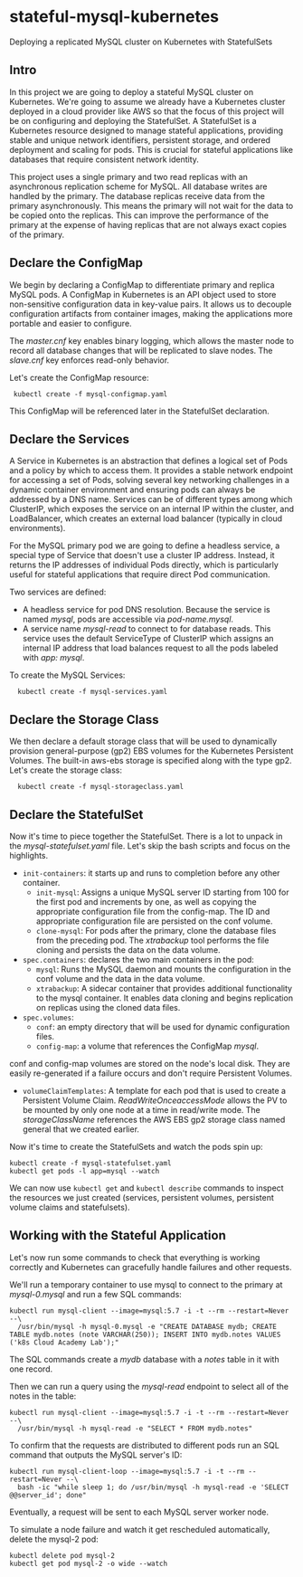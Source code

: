 # stateful-mysql-kubernetes
Deploying a replicated MySQL cluster on Kubernetes with StatefulSets 

## Intro

In this project we are going to deploy a stateful MySQL cluster on Kubernetes.
We're going to assume we already have a Kubernetes cluster deployed in a cloud provider like AWS so that the focus of this project will be on configuring and deploying the StatefulSet.
A StatefulSet is a Kubernetes resource designed to manage stateful applications, providing stable and unique network identifiers, persistent storage, and ordered deployment and scaling for pods.
This is crucial for stateful applications like databases that require consistent network identity.

This project uses a single primary and two read replicas with an asynchronous replication scheme for MySQL. All database writes are handled by the primary. The database replicas receive data from the primary asynchronously. This means the primary will not wait for the data to be copied onto the replicas. This can improve the performance of the primary at the expense of having replicas that are not always exact copies of the primary.

## Declare the ConfigMap

We begin by declaring a ConfigMap to differentiate primary and replica MySQL pods. A ConfigMap in Kubernetes is an API object used to store non-sensitive configuration data in key-value pairs. It allows us to decouple configuration artifacts from container images, making the applications more portable and easier to configure.

The _master.cnf_ key enables binary logging, which allows the master node to record all database changes that will be replicated to slave nodes. The _slave.cnf_ key enforces read-only behavior.

Let's create the ConfigMap resource:

```
 kubectl create -f mysql-configmap.yaml
```

This ConfigMap will be referenced later in the StatefulSet declaration.


## Declare the Services

A Service in Kubernetes is an abstraction that defines a logical set of Pods and a policy by which to access them. It provides a stable network endpoint for accessing a set of Pods, solving several key networking challenges in a dynamic container environment and ensuring pods can always be addressed by a DNS name. Services can be of different types among which ClusterIP, which exposes the service on an internal IP within the cluster, and LoadBalancer, which creates an external load balancer (typically in cloud environments).

For the MySQL primary pod we are going to define a headless service,  a special type of Service that doesn't use a cluster IP address. Instead, it returns the IP addresses of individual Pods directly, which is particularly useful for stateful applications that require direct Pod communication.

Two services are defined:

- A headless service for pod DNS resolution. Because the service is named _mysql_, pods are accessible via _pod-name.mysql_.
- A service name _mysql-read_ to connect to for database reads. This service uses the default ServiceType of ClusterIP which assigns an internal IP address that load balances request to all the pods labeled with _app: mysql_.

To create the MySQL Services:

```
  kubectl create -f mysql-services.yaml
```


## Declare the Storage Class

We then declare a default storage class that will be used to dynamically provision general-purpose (gp2) EBS volumes for the Kubernetes Persistent Volumes. The built-in aws-ebs storage is specified along with the type gp2.
Let's create the storage class:

```
  kubectl create -f mysql-storageclass.yaml
```


## Declare the StatefulSet

Now it's time to piece together the StatefulSet.
There is a lot to unpack in the _mysql-statefulset.yaml_ file. Let's skip the bash scripts and focus on the highlights.

- `init-containers`: it starts up and runs to completion before any other container.
  - `init-mysql`: Assigns a unique MySQL server ID starting from 100 for the first pod and increments by one, as well as copying the appropriate configuration file from the config-map. The ID and appropriate configuration file are persisted on the conf volume.
  - `clone-mysql`: For pods after the primary, clone the database files from the preceding pod. The _xtrabackup_ tool performs the file cloning and persists the data on the data volume.
- `spec.containers`: declares the two main containers in the pod:
  - `mysql`: Runs the MySQL daemon and mounts the configuration in the conf volume and the data in the data volume.
  - `xtrabackup`: A sidecar container that provides additional functionality to the mysql container. It enables data cloning and begins replication on replicas using the cloned data files.
- `spec.volumes`:
  - `conf`: an empty directory that will be used for dynamic configuration files.
  - `config-map`:  a volume that references the ConfigMap _mysql_.
 
conf and config-map volumes are stored on the node's local disk. They are easily re-generated if a failure occurs and don't require Persistent Volumes.

- `volumeClaimTemplates`: A template for each pod that is used to create a Persistent Volume Claim. _ReadWriteOnceaccessMode_ allows the PV to be mounted by only one node at a time in read/write mode. The _storageClassName_ references the AWS EBS gp2 storage class named general that we created earlier.

Now it's time to create the StatefulSets and watch the pods spin up:

```
kubectl create -f mysql-statefulset.yaml
kubectl get pods -l app=mysql --watch
```

We can now use `kubectl get` and `kubectl describe` commands to inspect the resources we just created (services, persistent volumes, persistent volume claims and statefulsets).


## Working with the Stateful Application

Let's now run some commands to check that everything is working correctly and Kubernetes can gracefully handle failures and other requests.

We'll run a temporary container to use mysql to connect to the primary at _mysql-0.mysql_ and run a few SQL commands:

```
kubectl run mysql-client --image=mysql:5.7 -i -t --rm --restart=Never --\
  /usr/bin/mysql -h mysql-0.mysql -e "CREATE DATABASE mydb; CREATE TABLE mydb.notes (note VARCHAR(250)); INSERT INTO mydb.notes VALUES ('k8s Cloud Academy Lab');"
```

The SQL commands create a _mydb_ database with a _notes_ table in it with one record.

Then we can run a query using the _mysql-read_ endpoint to select all of the notes in the table:

```
kubectl run mysql-client --image=mysql:5.7 -i -t --rm --restart=Never --\
  /usr/bin/mysql -h mysql-read -e "SELECT * FROM mydb.notes"
```

To confirm that the requests are distributed to different pods run an SQL command that outputs the MySQL server's ID:

```
kubectl run mysql-client-loop --image=mysql:5.7 -i -t --rm --restart=Never --\
  bash -ic "while sleep 1; do /usr/bin/mysql -h mysql-read -e 'SELECT @@server_id'; done"
```

Eventually, a request will be sent to each MySQL server worker node. 

To simulate a node failure and watch it get rescheduled automatically, delete the mysql-2 pod:

```
kubectl delete pod mysql-2
kubectl get pod mysql-2 -o wide --watch
```
